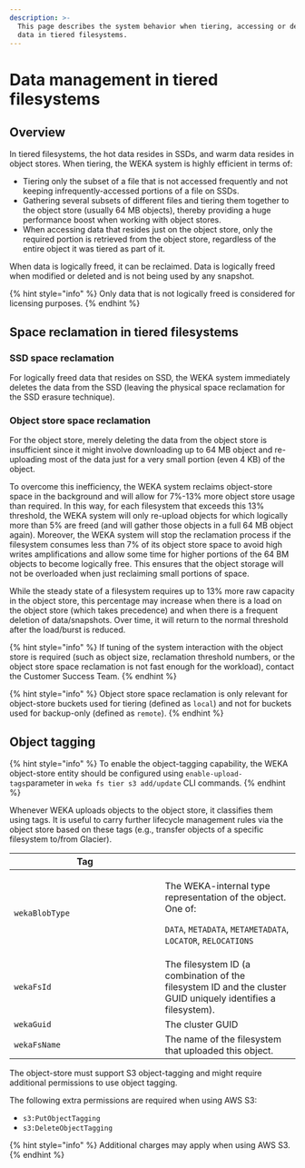 ```yaml
---
description: >-
  This page describes the system behavior when tiering, accessing or deleting
  data in tiered filesystems.
---
```


# Data management in tiered filesystems

## Overview

In tiered filesystems, the hot data resides in SSDs, and warm data resides in object stores. When tiering, the WEKA system is highly efficient in terms of:

* Tiering only the subset of a file that is not accessed frequently and not keeping infrequently-accessed portions of a file on SSDs.
* Gathering several subsets of different files and tiering them together to the object store (usually 64 MB objects), thereby providing a huge performance boost when working with object stores.
* When accessing data that resides just on the object store, only the required portion is retrieved from the object store, regardless of the entire object it was tiered as part of it.

When data is logically freed, it can be reclaimed. Data is logically freed when modified or deleted and is not being used by any snapshot.

{% hint style="info" %}
Only data that is not logically freed is considered for licensing purposes.
{% endhint %}

## Space reclamation in tiered filesystems

### SSD space reclamation

For logically freed data that resides on SSD, the WEKA system immediately deletes the data from the SSD (leaving the physical space reclamation for the SSD erasure technique).

### Object store space reclamation

For the object store, merely deleting the data from the object store is insufficient since it might involve downloading up to 64 MB object and re-uploading most of the data just for a very small portion (even 4 KB) of the object.

To overcome this inefficiency, the WEKA system reclaims object-store space in the background and will allow for 7%-13% more object store usage than required. In this way, for each filesystem that exceeds this 13% threshold, the WEKA system will only re-upload objects for which logically more than 5% are freed (and will gather those objects in a full 64 MB object again). Moreover, the WEKA system will stop the reclamation process if the filesystem consumes less than 7% of its object store space to avoid high writes amplifications and allow some time for higher portions of the 64 BM objects to become logically free. This ensures that the object storage will not be overloaded when just reclaiming small portions of space.

While the steady state of a filesystem requires up to 13% more raw capacity in the object store, this percentage may increase when there is a load on the object store (which takes precedence) and when there is a frequent deletion of data/snapshots. Over time, it will return to the normal threshold after the load/burst is reduced.

{% hint style="info" %}
If tuning of the system interaction with the object store is required (such as object size, reclamation threshold numbers, or the object store space reclamation is not fast enough for the workload), contact the Customer Success Team.
{% endhint %}

{% hint style="info" %}
Object store space reclamation is only relevant for object-store buckets used for tiering (defined as `local`) and not for buckets used for backup-only (defined as `remote`).
{% endhint %}

## Object tagging

{% hint style="info" %}
To enable the object-tagging capability, the WEKA object-store entity should be configured using `enable-upload-tags`parameter in `weka fs tier s3 add/update` CLI commands.
{% endhint %}

Whenever WEKA uploads objects to the object store, it classifies them using tags. It is useful to carry further lifecycle management rules via the object store based on these tags (e.g., transfer objects of a specific filesystem to/from Glacier).

<table><thead><tr><th width="250">Tag</th><th></th></tr></thead><tbody><tr><td><code>wekaBlobType</code></td><td><p>The WEKA-internal type representation of the object. One of:  </p><p><code>DATA</code>, <code>METADATA</code>, <code>METAMETADATA</code>, <code>LOCATOR</code>, <code>RELOCATIONS</code></p></td></tr><tr><td><code>wekaFsId</code></td><td>The filesystem ID (a combination of the filesystem ID and the cluster GUID uniquely identifies a filesystem).</td></tr><tr><td><code>wekaGuid</code></td><td>The cluster GUID</td></tr><tr><td><code>wekaFsName</code></td><td>The name of the filesystem that uploaded this object. </td></tr></tbody></table>

The object-store must support S3 object-tagging and might require additional permissions to use object tagging.

The following extra permissions are required when using AWS S3:

* `s3:PutObjectTagging`&#x20;
* `s3:DeleteObjectTagging`

{% hint style="info" %}
Additional charges may apply when using AWS S3.
{% endhint %}
